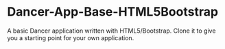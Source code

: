 Dancer-App-Base-HTML5Bootstrap
==============================

A basic Dancer application written with HTML5/Bootstrap. Clone it to give you a starting point for your own application.
